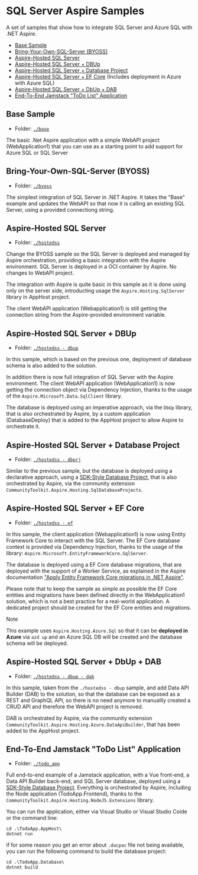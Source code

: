 # SQL Server Aspire Samples

A set of samples that show how to integrate SQL Server and Azure SQL with .NET Aspire.

- [Base Sample](#base-sample)
- [Bring-Your-Own-SQL-Server (BYOSS)](#bring-your-own-sql-server-byoss)
- [Aspire-Hosted SQL Server](#aspire-hosted-sql-server)
- [Aspire-Hosted SQL Server + DBUp](#aspire-hosted-sql-server--dbup)
- [Aspire-Hosted SQL Server + Database Project](#aspire-hosted-sql-server--database-project)
- [Aspire-Hosted SQL Server + EF Core](#aspire-hosted-sql-server--ef-core) (Includes deployment in Azure with Azure SQL)
- [Aspire-Hosted SQL Server + DbUp + DAB](#aspire-hosted-sql-server--dbup--dab)
- [End-To-End Jamstack "ToDo List" Application](#end-to-end-jamstack-todo-list-application)

## Base Sample

- Folder: [`./base`](./base)

The basic .Net Aspire application with a simple WebAPI project (WebApplication1) that you can use as a starting point to add support for Azure SQL or SQL Server

## Bring-Your-Own-SQL-Server (BYOSS)

- Folder: [`./byoss`](./byoss)

The simplest integration of SQL Server in .NET Aspire. It takes the "Base" example and updates the WebAPI so that now it is calling an existing SQL Server, using a provided connectiong string.

## Aspire-Hosted SQL Server

- Folder: [`./hostedss`](./hostedss)

Change the BYOSS sample so the SQL Server is deployed and managed by Aspire orchestration, providing a basic integration with the Aspire environment. SQL Server is deployed in a OCI container by Aspire. No changes to WebAPI project.

The integration with Aspire is quite basic in this sample as it is done using only on the server side, introducting usage the `Aspire.Hosting.SqlServer` library in AppHost project. 

The client WebAPI application (Webapplication1) is still getting the connection string from the Aspire-provided environment variable.

## Aspire-Hosted SQL Server + DBUp

- Folder: [`./hostedss - dbup`](./hostedss%20-%20dbup)

In this sample, which is based on the previous one, deployment of database schema is also added to the solution. 

In addition there is now full integration of SQL Server with the Aspire environment. The client WebAPI application (WebApplication1) is now getting the connection object via Dependency Injection, thanks to the usage of the `Aspire.Microsoft.Data.SqlClient` library. 

The database is deployed using an imperative approach, via the `DbUp` library, that is also orchestrated by Aspire, by a custom application (DatabaseDeploy) that is added to the AppHost project to allow Aspire to orchestrate it.

## Aspire-Hosted SQL Server + Database Project

- Folder: [`./hostedss - dbprj`](./hostedss%20-%20dbprj)

Similar to the previous sample, but the database is deployed using a declarative approach, using a [SDK-Style Database Project](https://techcommunity.microsoft.com/blog/azuresqlblog/the-microsoft-build-sql-project-sdk-is-now-generally-available/4392063), that is also orchestrated by Aspire, via the community extension `CommunityToolkit.Aspire.Hosting.SqlDatabaseProjects`.

## Aspire-Hosted SQL Server + EF Core

- Folder: [`./hostedss - ef`](./hostedss%20-%20ef)

In this sample, the client application (Webapplication1) is now using Entity Framework Core to interact with the SQL Server. The EF Core database context is provided via Dependency Injection, thanks to the usage of the library: `Aspire.Microsoft.EntityFrameworkCore.SqlServer`.

The database is deployed using a EF Core database migrations, that are deployed with the support of a Worker Service, as explained in the Aspire documentation ["Apply Entity Framework Core migrations in .NET Aspire"](https://learn.microsoft.com/en-us/dotnet/aspire/database/ef-core-migrations).

Please note that to keep the sample as simple as possible the EF Core entities and migrations have been defined directly in the WebApplication1 solution, which is not a best practice for a real-world application. A dedicated project should be created for the EF Core entities and migrations.

> [!NOTE]
> This example uses `Aspire.Hosting.Azure.Sql` so that it can be **deployed in Azure** via `azd up` and an Azure SQL DB will be created and the database schema will be deployed.

## Aspire-Hosted SQL Server + DbUp + DAB

- Folder: [`./hostedss - dbup - dab`](./hostedss%20-%20dbup%20-%20dab)

In this sample, taken from the `./hostedss - dbup` sample, and add Data API Builder (DAB) to the solution, so that the database can be exposed as a REST and GraphQL API, so there is no need anymore to manuallly created a CRUD API and therefore the WebAPI project is removed.

DAB is orchestrated by Aspire, via the community extension `CommunityToolkit.Aspire.Hosting.Azure.DataApiBuilder`, that has been added to the AppHost project.

## End-To-End Jamstack "ToDo List" Application 

- Folder: [`./todo_app`](./todo_app)

Full end-to-end example of a Jamstack application, with a Vue front-end, a Data API Builder back-end, and SQL Server database, deployed using a [SDK-Style Database Project](https://techcommunity.microsoft.com/blog/azuresqlblog/the-microsoft-build-sql-project-sdk-is-now-generally-available/4392063). Everything is orchestrated by Aspire, including the Node application (TodoApp.Frontend), thanks to the `CommunityToolkit.Aspire.Hosting.NodeJS.Extensions` library.

You can run the application, either via Visual Studio or Visual Studio Coide or the command line:

```
cd .\TodoApp.AppHost\
dotnet run
```

if for some reason you get an error about `.dacpac` file not being available, you can run the following command to build the database project:

```
cd .\TodoApp.Database\
dotnet build
```

